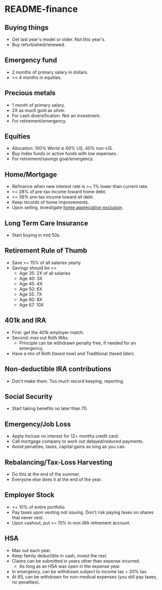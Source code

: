 # README-finance

## Buying things
* Get last year's model or older. Not this year's.
* Buy refurbished/renewed.

## Emergency fund

* 2 months of primary salary in dollars.
* &gt;= 4 months in equities.

## Precious metals

* 1 month of primary salary.
* 2X as much gold as silver.
* For cash diversification. Not an investment.
* For retirement/emergency.

## Equities

* Allocation: 100% World &cong; 60% US, 40% non-US.
* Buy index funds or active funds with low expenses.
* For retirement/savings goal/emergency.

## Home/Mortgage

* Refinance when new interest rate is &gt;= 1% lower than current rate.
* &lt;= 28% of pre-tax income toward home debt.
* &lt;= 36% pre-tax income toward all debt.
* Keep records of home improvements.
* Upon selling, investigate [home appreciation exclusion](https://wallethacks.com/selling-home-capital-gains-exclusion/).

## Long Term Care Insurance

* Start buying in mid 50s.

## Retirement Rule of Thumb
* Save &gt;= 15% of all salaries yearly
* Savings should be &gt;=
  * Age 35: 2X of all salaries
  * Age 40: 3X
  * Age 45: 4X
  * Age 50: 6X
  * Age 55: 7X
  * Age 60: 8X
  * Age 67: 10X

## 401k and IRA

* First: get the 401k employer match.
* Second: max out Roth IRAs.
  * Principle can be withdrawn penalty free, if needed for an emergency.
* Have a mix of Roth (taxed now) and Traditional (taxed later).

## Non-deductible IRA contributions

* Don't make them. Too much record keeping, reporting.

## Social Security

* Start taking benefits no later than 70.

## Emergency/Job Loss

* Apply for/use no interest for 12+ months credit card.
* Call mortgage company to work out delayed/reduced payments.
* Avoid penalties, taxes, capital gains as long as you can.

## Rebalancing/Tax-Loss Harvesting

* Do this at the end of the summer.
* Everyone else does it at the end of the year.

## Employer Stock

* &lt;= 10% of entire portfolio.
* Pay taxes upon vesting not issuing. Don't risk paying taxes on shares that never vest.
* Upon cashout, put &gt;= 15% in non-IRA retirement account.

## HSA

* Max out each year.
* Keep family deductible in cash, invest the rest.
* Claims can be submitted in years other than expense incurred.
  * As long as an HSA was open in the expense year.
* In emergency, can be withdrawn subject to income tax + 20% tax.
* At 65, can be withdrawn for non-medical expenses (you still pay taxes, no penalties).
